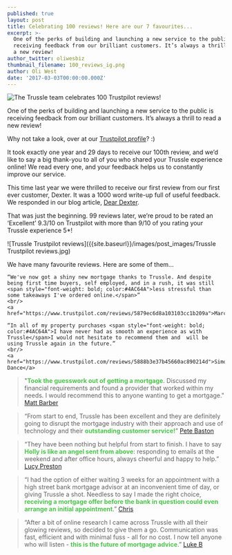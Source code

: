 ```yaml
---
published: true
layout: post
title: Celebrating 100 reviews! Here are our 7 favourites...
excerpt: >-
  One of the perks of building and launching a new service to the public is
  receiving feedback from our brilliant customers. It’s always a thrill to read
  a new review!
author_twitter: oliwesbiz
thumbnail_filename: 100_reviews_ig.png
author: Oli West
date: '2017-03-03T00:00:00.000Z'
---
```

![The Trussle team celebrates 100 Trustpilot reviews!]({{site.baseurl}}/images/post_images/100_reviews_blog.png)

One of the perks of building and launching a new service to the public is receiving feedback from our brilliant customers. It’s always a thrill to read a new review!

Why not take a look, over at our [Trustpilot profile](https://www.trustpilot.com/review/trussle.com)? :)

It took exactly one year and 29 days to receive our 100th review, and we’d like to say a big thank-you to all of you who shared your Trussle experience online! We read every one, and your feedback helps us to constantly improve our service.

This time last year we were thrilled to receive our first review from our first ever customer, Dexter. It was a 1000 word write-up full of useful feedback. We responded in our blog article, [Dear Dexter](https://trussle.com/blog/dear-dexter).

That was just the beginning. 99 reviews later, we’re proud to be rated an ‘Excellent’ 9.3/10 on Trustpilot with more than 9/10 of you rating your Trussle experience 5*!

![Trussle Trustpilot reviews]({{site.baseurl}}/images/post_images/Trussle Trustpilot reviews.jpg)

We have many favourite reviews. Here are some of them…

> <div style="text-align: center">
    “We've now got a shiny new mortgage thanks to Trussle. And despite being first time buyers, self employed, and in a rush, it was still <span style="font-weight: bold; color:#4AC64A">less stressful than some takeaways I've ordered online.</span>”
    <br/>
    <a href="https://www.trustpilot.com/reviews/5879ec6d8a103103cc1b209a">Marcus</a>
    
> <div style="text-align: center">
    “In all of my property purchases <span style="font-weight: bold; color:#4AC64A">I have never had as smooth an experience as with Trussle</span>I would not hesitate to recommend them and  will be using Trussle again in the future.”
    <br/>
    <a href="https://www.trustpilot.com/reviews/5888b3e37b45660ac890214d">Simon Dance</a>
    
    
    
    
 

> "**<span style="color:#4AC64A">Took the guesswork out of getting a mortgage</span>**. Discussed my financial requirements and found a provider that worked within my needs. I would recommend this to anyone wanting to get a mortgage." [Matt Barber](https://www.trustpilot.com/reviews/586e648c8a10310b701d49fe)

> “From start to end, Trussle has been excellent and they are definitely going to disrupt the mortgage industry with their approach and use of technology and their **<span style="color:#4AC64A">outstanding customer service!</span>**” [Pete Baston](https://www.trustpilot.com/reviews/584fd90590ef76043c793ec1)

> “They have been nothing but helpful from start to finish. I have to say **<span style="color:#4AC64A">Holly is like an angel sent from above</span>**: responding to emails at the weekend and after office hours, always cheerful and happy to help.” [Lucy Preston](https://www.trustpilot.com/reviews/57f7a9c719774d0804fdfdbc)

> “I had the option of either waiting 3 weeks for an appointment with a high street bank mortgage advisor at an inconvenient time of day, or giving Trussle a shot. Needless to say I made the right choice, **<span style="color:#4AC64A">receiving a mortgage offer before the bank in question could even arrange an initial appointment</span>**.” [Chris](https://www.trustpilot.com/reviews/579fc2050000ff000976d8e1)

> “After a bit of online research I came across Trussle with all their glowing reviews, so decided to give them a go. Communication was fast, efficient and with minimal fuss - all for no cost. I now tell anyone who will listen - **<span style="color:#4AC64A">this is the future of mortgage advice</span>**.” [Luke B](https://www.trustpilot.com/reviews/5818ae90827ad309ecf9faab)
